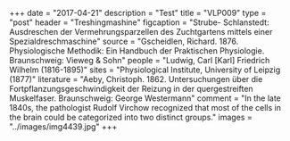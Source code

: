 +++
date = "2017-04-21"
description = "Test"
title = "VLP009"
type = "post"
header = "Treshingmashine"
figcaption = "Strube- Schlanstedt: Ausdreschen der Vermehrungsparzellen des Zuchtgartens mittels einer Spezialdreschmaschine"
source = "Gscheidlen, Richard. 1876. Physiologische Methodik: Ein Handbuch der Praktischen Physiologie. Braunschweig: Vieweg & Sohn"
people = "Ludwig, Carl [Karl] Friedrich Wilhelm (1816-1895)"
sites = "Physiological Institute, University of Leipzig (1877)"
literature = "Aeby, Christoph. 1862. Untersuchungen über die Fortpflanzungsgeschwindigkeit der Reizung in der quergestreiften Muskelfaser. Braunschweig: George Westermann"
comment = "In the late 1840s, the pathologist Rudolf Virchow recognized that most of the cells in the brain could be categorized into two distinct groups."
images = "../images/img4439.jpg"
+++
